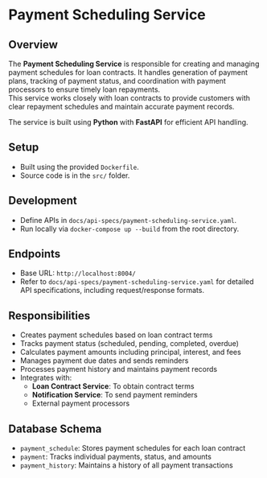 # Payment Scheduling Service

## Overview
The **Payment Scheduling Service** is responsible for creating and managing payment schedules for loan contracts. It handles generation of payment plans, tracking of payment status, and coordination with payment processors to ensure timely loan repayments.  
This service works closely with loan contracts to provide customers with clear repayment schedules and maintain accurate payment records.

The service is built using **Python** with **FastAPI** for efficient API handling.

## Setup
- Built using the provided `Dockerfile`.
- Source code is in the `src/` folder.

## Development
- Define APIs in `docs/api-specs/payment-scheduling-service.yaml`.
- Run locally via `docker-compose up --build` from the root directory.

## Endpoints
- Base URL: `http://localhost:8004/`
- Refer to `docs/api-specs/payment-scheduling-service.yaml` for detailed API specifications, including request/response formats.

## Responsibilities
- Creates payment schedules based on loan contract terms
- Tracks payment status (scheduled, pending, completed, overdue)
- Calculates payment amounts including principal, interest, and fees
- Manages payment due dates and sends reminders
- Processes payment history and maintains payment records
- Integrates with:
    - **Loan Contract Service**: To obtain contract terms
    - **Notification Service**: To send payment reminders
    - External payment processors

## Database Schema
- `payment_schedule`: Stores payment schedules for each loan contract
- `payment`: Tracks individual payments, status, and amounts
- `payment_history`: Maintains a history of all payment transactions